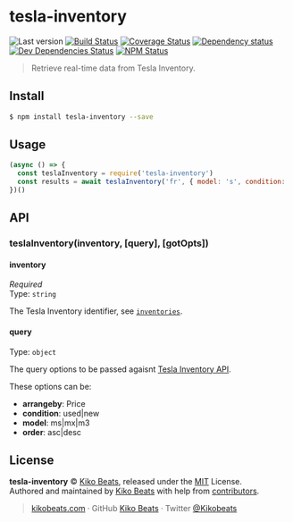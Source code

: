 # tesla-inventory

![Last version](https://img.shields.io/github/tag/Kikobeats/tesla-inventory.svg?style=flat-square)
[![Build Status](https://img.shields.io/travis/com/Kikobeats/tesla-inventory/master.svg?style=flat-square)](https://travis-ci.com/github/Kikobeats/tesla-inventory)
[![Coverage Status](https://img.shields.io/coveralls/Kikobeats/tesla-inventory.svg?style=flat-square)](https://coveralls.io/github/Kikobeats/tesla-inventory)
[![Dependency status](https://img.shields.io/david/Kikobeats/tesla-inventory.svg?style=flat-square)](https://david-dm.org/Kikobeats/tesla-inventory)
[![Dev Dependencies Status](https://img.shields.io/david/dev/Kikobeats/tesla-inventory.svg?style=flat-square)](https://david-dm.org/Kikobeats/tesla-inventory#info=devDependencies)
[![NPM Status](https://img.shields.io/npm/dm/tesla-inventory.svg?style=flat-square)](https://www.npmjs.org/package/tesla-inventory)

> Retrieve real-time data from Tesla Inventory.

## Install

```bash
$ npm install tesla-inventory --save
```

## Usage

```js
(async () => {
  const teslaInventory = require('tesla-inventory')
  const results = await teslaInventory('fr', { model: 's', condition: 'used' })
})()
```

## API

### teslaInventory(inventory, [query], [gotOpts])

#### inventory

*Required*<br>
Type: `string`

The Tesla Inventory identifier, see [`inventories`](/inventories.js).

#### query

Type: `object`

The query options to be passed agaisnt [Tesla Inventory API](https://www.tesla.com/inventory/api/v1/inventory-results).

These options can be:

- **arrangeby**: Price
- **condition**: used|new
- **model**: ms|mx|m3
- **order**: asc|desc

## License

**tesla-inventory** © [Kiko Beats](https://kikobeats.com), released under the [MIT](https://github.com/Kikobeats/tesla-inventory/blob/master/LICENSE.md) License.<br>
Authored and maintained by [Kiko Beats](https://kikobeats.com) with help from [contributors](https://github.com/Kikobeats/tesla-inventory/contributors).

> [kikobeats.com](https://kikobeats.com) · GitHub [Kiko Beats](https://github.com/Kikobeats) · Twitter [@Kikobeats](https://twitter.com/Kikobeats)
